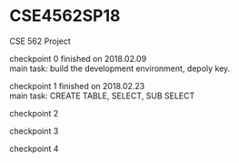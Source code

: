 # CSE4562SP18
CSE 562 Project

checkpoint 0 finished on 2018.02.09 
<br>main task:  build the development environment, depoly key.

checkpoint 1 finished on 2018.02.23
<br>main task:  CREATE TABLE, SELECT, SUB SELECT

checkpoint 2 

checkpoint 3

checkpoint 4

